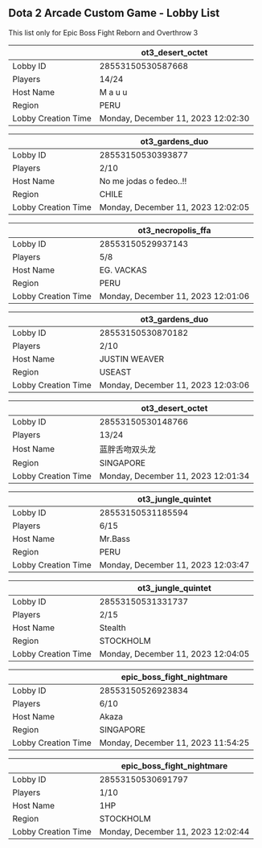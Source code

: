 ## Dota 2 Arcade Custom Game - Lobby List

This list only for Epic Boss Fight Reborn and Overthrow 3

|  | ot3_desert_octet |
| ------ | ------ |
| Lobby ID | 28553150530587668 |
| Players | 14/24 |
| Host Name | M a u u |
| Region | PERU |
| Lobby Creation Time | Monday, December 11, 2023 12:02:30 |


|  | ot3_gardens_duo |
| ------ | ------ |
| Lobby ID | 28553150530393877 |
| Players | 2/10 |
| Host Name | No me jodas o fedeo..!! |
| Region | CHILE |
| Lobby Creation Time | Monday, December 11, 2023 12:02:05 |


|  | ot3_necropolis_ffa |
| ------ | ------ |
| Lobby ID | 28553150529937143 |
| Players | 5/8 |
| Host Name | EG. VACKAS |
| Region | PERU |
| Lobby Creation Time | Monday, December 11, 2023 12:01:06 |


|  | ot3_gardens_duo |
| ------ | ------ |
| Lobby ID | 28553150530870182 |
| Players | 2/10 |
| Host Name | JUSTIN WEAVER |
| Region | USEAST |
| Lobby Creation Time | Monday, December 11, 2023 12:03:06 |


|  | ot3_desert_octet |
| ------ | ------ |
| Lobby ID | 28553150530148766 |
| Players | 13/24 |
| Host Name | 蓝胖舌吻双头龙 |
| Region | SINGAPORE |
| Lobby Creation Time | Monday, December 11, 2023 12:01:34 |


|  | ot3_jungle_quintet |
| ------ | ------ |
| Lobby ID | 28553150531185594 |
| Players | 6/15 |
| Host Name | Mr.Bass |
| Region | PERU |
| Lobby Creation Time | Monday, December 11, 2023 12:03:47 |


|  | ot3_jungle_quintet |
| ------ | ------ |
| Lobby ID | 28553150531331737 |
| Players | 2/15 |
| Host Name | Stealth |
| Region | STOCKHOLM |
| Lobby Creation Time | Monday, December 11, 2023 12:04:05 |


|  | epic_boss_fight_nightmare |
| ------ | ------ |
| Lobby ID | 28553150526923834 |
| Players | 6/10 |
| Host Name | Akaza |
| Region | SINGAPORE |
| Lobby Creation Time | Monday, December 11, 2023 11:54:25 |


|  | epic_boss_fight_nightmare |
| ------ | ------ |
| Lobby ID | 28553150530691797 |
| Players | 1/10 |
| Host Name | 1HP |
| Region | STOCKHOLM |
| Lobby Creation Time | Monday, December 11, 2023 12:02:44 |


